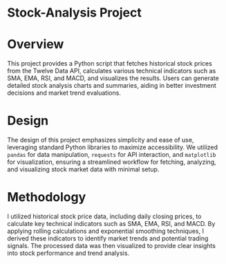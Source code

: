 # Stock-Analysis Project

# Overview
This project provides a Python script that fetches historical stock prices from the Twelve Data API, calculates various technical indicators such as SMA, EMA, RSI, and MACD, and visualizes the results. Users can generate detailed stock analysis charts and summaries, aiding in better investment decisions and market trend evaluations.

# Design
The design of this project emphasizes simplicity and ease of use, leveraging standard Python libraries to maximize accessibility. We utilized `pandas` for data manipulation, `requests` for API interaction, and `matplotlib` for visualization, ensuring a streamlined workflow for fetching, analyzing, and visualizing stock market data with minimal setup. 

# Methodology
I utilized historical stock price data, including daily closing prices, to calculate key technical indicators such as SMA, EMA, RSI, and MACD. By applying rolling calculations and exponential smoothing techniques, I derived these indicators to identify market trends and potential trading signals. The processed data was then visualized to provide clear insights into stock performance and trend analysis.
